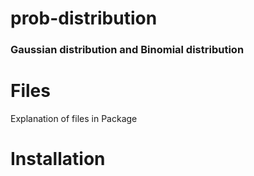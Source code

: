 # prob-distribution

### Gaussian distribution and Binomial distribution

# Files

Explanation of files in Package

# Installation